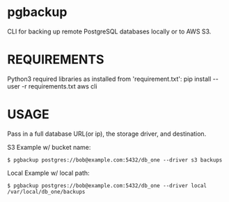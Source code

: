 pgbackup
========

CLI for backing up remote PostgreSQL databases locally or to AWS S3.

REQUIREMENTS
========
Python3
required libraries as installed from 'requirement.txt': pip install --user -r requirements.txt
aws cli

USAGE
========
Pass in a full database URL(or ip), the storage driver, and destination.

S3 Example w/ bucket name:

    $ pgbackup postgres://bob@example.com:5432/db_one --driver s3 backups

Local Example w/ local path:

    $ pgbackup postgres://bob@example.com:5432/db_one --driver local /var/local/db_one/backups

